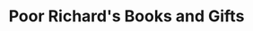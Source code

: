 ---
title: "Poor Richard's Books and Gifts"
url: /colorado-springs/poor-richards-books-and-gifts/
shop: books
---